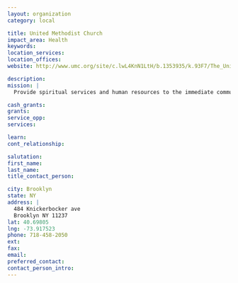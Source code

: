 ```yaml
---
layout: organization
category: local

title: United Methodist Church
impact_area: Health
keywords: 
location_services: 
location_offices: 
website: http://www.umc.org/site/c.lwL4KnN1LtH/b.1353935/k.93F7/The_United_Methodist_Church__Our_mission_is_to_make_disciples_of_Jesus_Christ_for_the_transformation_of_the_world.htm

description: 
mission: |
  Provide spiritual services and human resources to the immediate community

cash_grants: 
grants: 
service_opp: 
services: 

learn: 
cont_relationship: 

salutation: 
first_name: 
last_name: 
title_contact_person: 

city: Brooklyn
state: NY
address: |
  484 Knickerbocker ave     
  Brooklyn NY 11237
lat: 40.69805
lng: -73.917523
phone: 718-458-2050
ext: 
fax: 
email: 
preferred_contact: 
contact_person_intro: 
---
```

